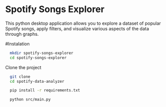 # Spotify Songs Explorer
This python desktop application allows you to explore a dataset of popular Spotify songs, apply filters, and visualize various aspects of the data through graphs.

#Instalation 

```bash
  mkdir spotify-songs-explorer
  cd spotify-songs-explorer
```

Clone the project

```bash
  git clone 
  cd spotify-data-analyzer
```

```bash
  pip install -r requirements.txt
```

```bash
  python src/main.py
```


